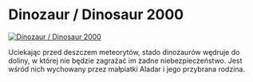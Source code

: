 Dinozaur / Dinosaur 2000 
=============
[![Dinozaur / Dinosaur 2000 ](http://vidos.pl/images/player.gif)](http://vidos.pl/dinozaur-dinosaur-2000)

 Uciekając przed deszczem meteorytów, stado dinozaurów wędruje do doliny, w której nie będzie zagrażać im żadne niebezpieczeństwo. Jest wśród nich wychowany przez małpiatki Aladar i jego przybrana rodzina.

